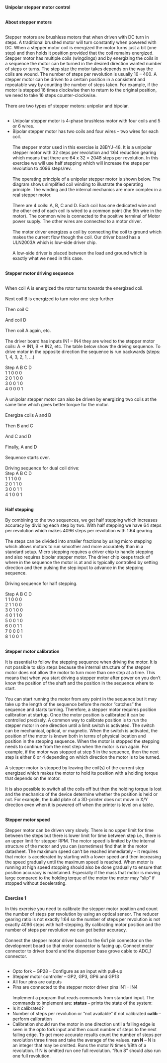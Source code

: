 **Unipolar stepper motor control**<br><br>

**About stepper motors**<br><br>

Stepper motors are brushless motors that when driven with DC turn in steps. A traditional brushed motor
will turn constantly when powered with DC. When a stepper motor coil is energized the motor turns just a
bit (one step) and then holds it position provided that the coil remains energized. Stepper motor has
multiple coils (wingdings) and by energizing the coils in a sequence the motor can be turned in the desired
direction wanted number of steps or turns. The step size the motor takes depends on the way the coils are
wound. The number of steps per revolution is usually 16 – 400. A stepper motor can be driven to a certain
position in a consistent and repeatable way by counting the number of steps taken. For example, if the
motor is stepped 16 times clockwise then to return to the original position, we need to take 16 steps
counter-clockwise.<br><br>
There are two types of stepper motors: unipolar and bipolar.<br><br>
* Unipolar stepper motor is 4-phase brushless motor with four coils and 5 or 6 wires.
* Bipolar stepper motor has two coils and four wires – two wires for each coil.<br><br>
The stepper motor used in this exercise is 28BYJ-48. It is a unipolar stepper motor with 32 steps per
revolution and 1:64 reduction gearing which means that there are 64 x 32 = 2048 steps per revolution. In
this exercise we will use half stepping which will increase the steps per revolution to 4096 steps/rev.<br><br>
The operating principle of a unipolar stepper motor is shown below. The diagram shows simplified coil
winding to illustrate the operating principle. The winding and the internal mechanics are more complex in a
real stepper motor.<br><br>
There are 4 coils: A, B, C and D. Each coil has one dedicated
wire and the other end of each coil is wired to a common
point (the 5th wire in the motor). The common wire is
connected to the positive terminal of Motor power supply.
The other wires are connected to a motor driver.<br><br>
The motor driver energizes a coil by connecting the coil to
ground which makes the current flow though the coil. Our
driver board has a ULN2003A which is low-side driver chip.<br><br>
A low-side driver is placed between the load and ground
which is exactly what we need in this case.<br><br>

**Stepper motor driving sequence**<br><br>

When coil A is energized the rotor turns towards the energized coil.<br><br>
Next coil B is energized to turn rotor one step further<br><br>
Then coil C<br><br>
And coil D<br><br>
Then coil A again, etc.<br><br>
The driver board has inputs IN1 – IN4 they are wired to the stepper motor coils: A → IN1, B → IN2, etc. The
table below show the driving sequence. To drive motor in the opposite direction the sequence is run
backwards (steps: 1, 4, 3, 2, 1, …)<br><br>
Step A B C D<br>
1 1 0 0 0<br>
2 0 1 0 0<br>
3 0 0 1 0<br>
4 0 0 0 1<br><br>
A unipolar stepper motor can also be driven by energizing two coils at the same time which gives better
torque for the motor.<br><br>
Energize coils A and B<br><br>
Then B and C<br><br>
And C and D<br><br>
Finally, A and D<br><br>
Sequence starts over.<br><br>
Driving sequence for dual coil drive:<br>
Step A B C D<br>
1 1 1 0 0<br>
2 0 1 1 0<br>
3 0 0 1 1<br>
4 1 0 0 1<br><br>

**Half stepping**<br><br>
By combining to the two sequences, we get half stepping which increases accuracy by dividing each step by
two. With half stepping we have 64 steps per revolution which makes 4096 steps per revolution with 1:64
gearing.<br><br>
The steps can be divided into smaller fractions by using micro stepping which allows motors to run
smoother and more accurately than in a standard setup. Micro stepping requires a driver chip to handle
stepping and also requires bipolar stepper motor. The driver chip keeps track of where in the sequence the
motor is at and is typically controlled by setting direction and then pulsing the step input to advance in the
stepping sequence.<br><br>
Driving sequence for half stepping.<br><br>
Step A B C D<br>
1 1 0 0 0<br>
2 1 1 0 0<br>
3 0 1 0 0<br>
4 0 1 1 0<br>
5 0 0 1 0<br>
6 0 0 1 1<br>
7 0 0 0 1<br>
8 1 0 0 1<br><br>

**Stepper motor calibration**<br><br>
It is essential to follow the stepping sequence when driving the motor. It is not possible to skip steps
because the internal structure of the stepper motor does not allow the motor to turn more than one step
at a time. This means that when you start driving a stepper motor after power on you don’t know the
position of the shaft and the position in the sequence where to start.<br><br>
You can start running the motor from any point in the sequence but it may take up the length of the
sequence before the motor “catches” the sequence and starts turning. Therefore, a stepper motor requires
position calibration at startup. Once the motor position is calibrated it can be controlled precisely.
A common way to calibrate position is to run the stepper motor in one direction until a limit switch is
activated. The switch can be mechanical, optical, or magnetic. When the switch is activated, the position of
the motor is known both in terms of physical location and position in the stepping sequence. When the
motor is stopped the stepping needs to continue from the next step when the motor is run again. For
example, if the motor was stopped at step 5 in the sequence, then the next step is either 6 or 4 depending
on which direction the motor is to be turned.<br><br>
A stepper motor is stopped by leaving the coil(s) of the current step energized which makes the motor to
hold its position with a holding torque that depends on the motor.<br><br>
It is also possible to switch all the coils off but then the holding torque is lost and the mechanics of the
device determine whether the position is held or not. For example, the build plate of a 3D-printer does not
move in X/Y direction even when it is powered off when the printer is level on a table.<br><br>

**Stepper motor speed**<br><br>
Stepper motor can be driven very slowly. There is no upper limit for time between the steps but there is
lower limit for time between step i.e., there is an upper limit for stepper RPM. The motor speed is limited
by the internal structure of the motor and you can (sometimes) find that in the motor datasheet. The
maximum speed can’t be reached immediately – it requires that motor is accelerated by starting with a
lower speed and then increasing the speed gradually until the maximum speed is reached. When motor is
running at high speed stopping should also be done gradually to ensure that position accuracy is
maintained. Especially if the mass that motor is moving large compared to the holding torque of the motor
the motor may “slip” if stopped without decelerating.<br><br>

**Exercise 1**<br><br>
In this exercise you need to calibrate the stepper motor position and count the number of steps per
revolution by using an optical sensor. The reducer gearing ratio is not exactly 1:64 so the number of steps
per revolution is not exactly 4096 steps with half-stepping. By calibrating motor position and the number of
steps per revolution we can get better accuracy.<br><br>
Connect the stepper motor driver board to the 6x1 pin connector on the development board so that motor
connector is facing up. Connect motor connector to driver board and the dispenser base grove cable to
ADC_1 connector.<br><br>
* Opto fork – GP28 – Configure as an input with pull-up
* Stepper motor controller – GP2, GP3, GP6 and GP13
* All four pins are outputs
* Pins are connected to the stepper motor driver pins IN1 – IN4<br><br>
Implement a program that reads commands from standard input. The commands to implement are:
**status** – prints the state of the system:<br>
* Is it calibrated?
* Number of steps per revolution or “not available” if not calibrated
**calib** – perform calibration<br>
* Calibration should run the motor in one direction until a falling edge is seen in the opto fork
input and then count number of steps to the next falling edge. To get more accurate results
count the number of steps per revolution three times and take the average of the values.
**run N** – N is an integer that may be omitted. Runs the motor N times 1/8th of a revolution. If N is
omitted run one full revolution. “Run 8” should also run one full revolution.